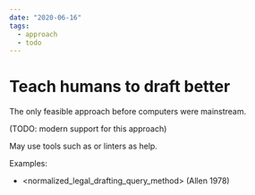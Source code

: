 ```yaml
---
date: "2020-06-16"
tags:
  - approach
  - todo
---
```


# Teach humans to draft better

The only feasible approach before computers were mainstream.

(TODO: modern support for this approach)

May use tools such as <visualization> or linters as help.

Examples:

- <normalized_legal_drafting_query_method> (Allen 1978)
